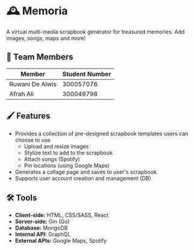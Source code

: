 # 🕰️ Memoria

A virtual multi-media scrapbook generator for treasured memories. Add images, songs, maps and more!

## 🤩 Team Members 

|    Member            |         Student Number               |
|--------------------- | ------------------------------------ |
|Ruwani De Alwis       |        300057076                     |
|Afrah Ali             |        300049798                     |

## 🖌️ Features
- Provides a collection of pre-designed scrapbook templates users can choose to use
  - Upload and resize images
  - Stylize text to add to the scrapbook
  - Attach songs (Spotify)
  - Pin locations (using Google Maps)
- Generates a collage page and saves to user's scrapbook
- Supports user account creation and management (DB)

## 🛠 Tools
- **Client-side:** HTML, CSS/SASS, React
- **Server-side:** Gin (Go)
- **Database:** MongoDB
- **Internal API:** GraphQL
- **External APIs:** Google Maps, Spotify
